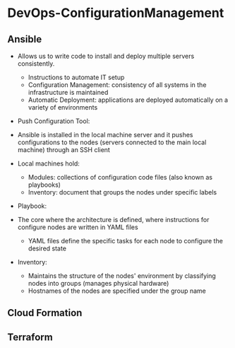 # DevOps-ConfigurationManagement

## Ansible
- Allows us to write code to install and deploy multiple servers consistently.
  - Instructions to automate IT setup
  - Configuration Management: consistency of all systems in the infrastructure is maintained 
  - Automatic Deployment: applications are deployed automatically on a variety of environments
  
 - Push Configuration Tool:
  - Ansible is installed in the local machine server and it pushes configurations to the nodes (servers connected to the main local machine) through an SSH client
  - Local machines hold:
    - Modules: collections of configuration code files (also known as playbooks)
    - Inventory: document that groups the nodes under specific labels
    
 - Playbook:
  - The core where the architecture is defined, where instructions for configure nodes are written in YAML files
    - YAML files define the specific tasks for each node to configure the desired state
    
 - Inventory: 
   - Maintains the structure of the nodes' environment by classifying nodes into groups (manages physical hardware)
   - Hostnames of the nodes are specified under the group name

  
## Cloud Formation

## Terraform
